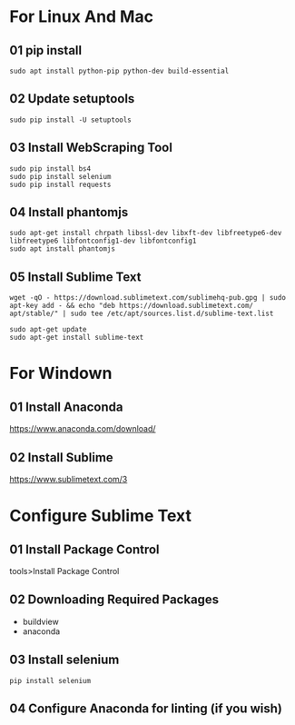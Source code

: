 # For Linux And Mac

## 01 pip install
```
sudo apt install python-pip python-dev build-essential 
```

## 02 Update setuptools
```
sudo pip install -U setuptools
```

## 03 Install WebScraping Tool
```
sudo pip install bs4
sudo pip install selenium
sudo pip install requests
```

## 04 Install phantomjs
```
sudo apt-get install chrpath libssl-dev libxft-dev libfreetype6-dev libfreetype6 libfontconfig1-dev libfontconfig1
sudo apt install phantomjs
```

## 05 Install Sublime Text
```
wget -qO - https://download.sublimetext.com/sublimehq-pub.gpg | sudo apt-key add - && echo "deb https://download.sublimetext.com/ apt/stable/" | sudo tee /etc/apt/sources.list.d/sublime-text.list 

sudo apt-get update
sudo apt-get install sublime-text
```

# For Windown

## 01 Install Anaconda
https://www.anaconda.com/download/
## 02 Install Sublime
https://www.sublimetext.com/3


# Configure Sublime Text

## 01 Install Package Control
tools>Install Package Control
## 02 Downloading Required Packages
* buildview
* anaconda
## 03 Install selenium
```
pip install selenium
```
## 04 Configure Anaconda for linting (if you wish)



